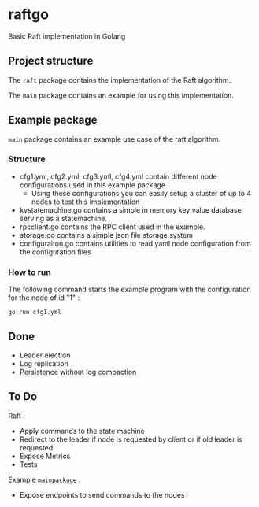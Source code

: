 # raftgo

Basic Raft implementation in Golang

## Project structure

The `raft` package contains the implementation of the Raft algorithm.

The `main` package contains an example for using this implementation.

## Example package

`main` package contains an example use case of the raft algorithm. 

### Structure 

- cfg1.yml, cfg2.yml, cfg3.yml, cfg4.yml contain different node configurations used in this example package.
  - Using these configurations you can easily setup a cluster of up to 4 nodes to test this implementation
- kvstatemachine.go contains a simple in memory key value database serving as a statemachine.
- rpcclient.go contains the RPC client used in the example.
- storage.go contains a simple json file storage system
- configuraiton.go contains utilities to read yaml node configuration from the configuration files

### How to run

The following command starts the example program with the configuration for the node of id "1" :

````
go run cfg1.yml
````

## Done

- Leader election
- Log replication
- Persistence without log compaction

## To Do

Raft : 
- Apply commands to the state machine
- Redirect to the leader if node is requested by client or if old leader is requested
- Expose Metrics
- Tests 

Example `mainpackage` :
- Expose endpoints to send commands to the nodes
